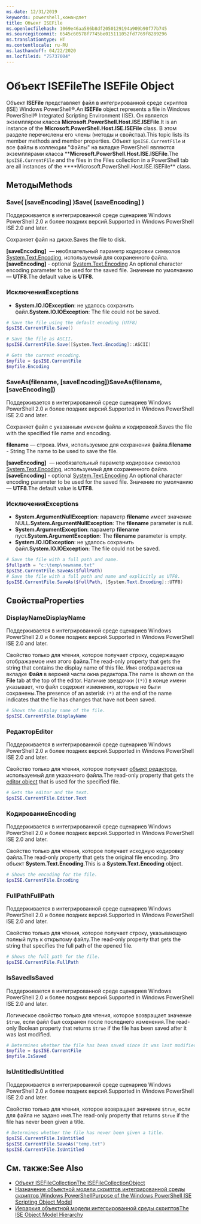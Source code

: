 ```yaml
---
ms.date: 12/31/2019
keywords: powershell,командлет
title: Объект ISEFile
ms.openlocfilehash: 1069e46aa586b8df2050129194a909b90f77b745
ms.sourcegitcommit: 6545c60578f7745be015111052fd7769f8289296
ms.translationtype: HT
ms.contentlocale: ru-RU
ms.lasthandoff: 04/22/2020
ms.locfileid: "75737004"
---
```

# <a name="the-isefile-object"></a><span data-ttu-id="0fc04-103">Объект ISEFile</span><span class="sxs-lookup"><span data-stu-id="0fc04-103">The ISEFile Object</span></span>

<span data-ttu-id="0fc04-104">Объект **ISEFile** представляет файл в интегрированной среде скриптов (ISE) Windows PowerShell®.</span><span class="sxs-lookup"><span data-stu-id="0fc04-104">An **ISEFile** object represents a file in Windows PowerShell® Integrated Scripting Environment (ISE).</span></span> <span data-ttu-id="0fc04-105">Он является экземпляром класса **Microsoft.PowerShell.Host.ISE.ISEFile**.</span><span class="sxs-lookup"><span data-stu-id="0fc04-105">It is an instance of the **Microsoft.PowerShell.Host.ISE.ISEFile** class.</span></span> <span data-ttu-id="0fc04-106">В этом разделе перечислены его члены (методы и свойства).</span><span class="sxs-lookup"><span data-stu-id="0fc04-106">This topic lists its member methods and member properties.</span></span> <span data-ttu-id="0fc04-107">Объект `$psISE.CurrentFile` и все файлы в коллекции "Файлы" на вкладке PowerShell являются экземплярами класса \*\***Microsoft.PowerShell.Host.ISE.ISEFile**.</span><span class="sxs-lookup"><span data-stu-id="0fc04-107">The `$psISE.CurrentFile` and the files in the Files collection in a PowerShell tab are all instances of the \*\*\*\*Microsoft.PowerShell.Host.ISE.ISEFile\*\* class.</span></span>

## <a name="methods"></a><span data-ttu-id="0fc04-108">Методы</span><span class="sxs-lookup"><span data-stu-id="0fc04-108">Methods</span></span>

### <a name="save-saveencoding-"></a><span data-ttu-id="0fc04-109">Save\( \[saveEncoding\] \)</span><span class="sxs-lookup"><span data-stu-id="0fc04-109">Save\( \[saveEncoding\] \)</span></span>

<span data-ttu-id="0fc04-110">Поддерживается в интегрированной среде сценариев Windows PowerShell 2.0 и более поздних версий.</span><span class="sxs-lookup"><span data-stu-id="0fc04-110">Supported in Windows PowerShell ISE 2.0 and later.</span></span>

<span data-ttu-id="0fc04-111">Сохраняет файл на диске.</span><span class="sxs-lookup"><span data-stu-id="0fc04-111">Saves the file to disk.</span></span>

<span data-ttu-id="0fc04-112">**\[saveEncoding\]**  — необязательный параметр кодировки символов [System.Text.Encoding](https://msdn.microsoft.com/library/system.text.encoding.aspx), используемый для сохраненного файла.</span><span class="sxs-lookup"><span data-stu-id="0fc04-112">**\[saveEncoding\]** - optional [System.Text.Encoding](https://msdn.microsoft.com/library/system.text.encoding.aspx) An optional character encoding parameter to be used for the saved file.</span></span> <span data-ttu-id="0fc04-113">Значение по умолчанию — **UTF8**.</span><span class="sxs-lookup"><span data-stu-id="0fc04-113">The default value is **UTF8**.</span></span>

### <a name="exceptions"></a><span data-ttu-id="0fc04-114">Исключения</span><span class="sxs-lookup"><span data-stu-id="0fc04-114">Exceptions</span></span>

- <span data-ttu-id="0fc04-115">**System.IO.IOException**: не удалось сохранить файл.</span><span class="sxs-lookup"><span data-stu-id="0fc04-115">**System.IO.IOException**: The file could not be saved.</span></span>

```powershell
# Save the file using the default encoding (UTF8)
$psISE.CurrentFile.Save()

# Save the file as ASCII.
$psISE.CurrentFile.Save([System.Text.Encoding]::ASCII)

# Gets the current encoding.
$myfile = $psISE.CurrentFile
$myfile.Encoding
```

### <a name="saveasfilename-saveencoding"></a><span data-ttu-id="0fc04-116">SaveAs\(filename, \[saveEncoding\]\)</span><span class="sxs-lookup"><span data-stu-id="0fc04-116">SaveAs\(filename, \[saveEncoding\]\)</span></span>

<span data-ttu-id="0fc04-117">Поддерживается в интегрированной среде сценариев Windows PowerShell 2.0 и более поздних версий.</span><span class="sxs-lookup"><span data-stu-id="0fc04-117">Supported in Windows PowerShell ISE 2.0 and later.</span></span>

<span data-ttu-id="0fc04-118">Сохраняет файл с указанным именем файла и кодировкой.</span><span class="sxs-lookup"><span data-stu-id="0fc04-118">Saves the file with the specified file name and encoding.</span></span>

<span data-ttu-id="0fc04-119">**filename** — строка. Имя, используемое для сохранения файла.</span><span class="sxs-lookup"><span data-stu-id="0fc04-119">**filename** - String The name to be used to save the file.</span></span>

<span data-ttu-id="0fc04-120">**\[saveEncoding\]**  — необязательный параметр кодировки символов [System.Text.Encoding](https://msdn.microsoft.com/library/system.text.encoding.aspx), используемый для сохраненного файла.</span><span class="sxs-lookup"><span data-stu-id="0fc04-120">**\[saveEncoding\]** - optional [System.Text.Encoding](https://msdn.microsoft.com/library/system.text.encoding.aspx) An optional character encoding parameter to be used for the saved file.</span></span> <span data-ttu-id="0fc04-121">Значение по умолчанию — **UTF8**.</span><span class="sxs-lookup"><span data-stu-id="0fc04-121">The default value is **UTF8**.</span></span>

### <a name="exceptions"></a><span data-ttu-id="0fc04-122">Исключения</span><span class="sxs-lookup"><span data-stu-id="0fc04-122">Exceptions</span></span>

- <span data-ttu-id="0fc04-123">**System.ArgumentNullException**: параметр **filename** имеет значение NULL.</span><span class="sxs-lookup"><span data-stu-id="0fc04-123">**System.ArgumentNullException**: The **filename** parameter is null.</span></span>
- <span data-ttu-id="0fc04-124">**System.ArgumentException**: параметр **filename** пуст.</span><span class="sxs-lookup"><span data-stu-id="0fc04-124">**System.ArgumentException**: The **filename** parameter is empty.</span></span>
- <span data-ttu-id="0fc04-125">**System.IO.IOException**: не удалось сохранить файл.</span><span class="sxs-lookup"><span data-stu-id="0fc04-125">**System.IO.IOException**: The file could not be saved.</span></span>

```powershell
# Save the file with a full path and name.
$fullpath = "c:\temp\newname.txt"
$psISE.CurrentFile.SaveAs($fullPath)
# Save the file with a full path and name and explicitly as UTF8.
$psISE.CurrentFile.SaveAs($fullPath, [System.Text.Encoding]::UTF8)
```

## <a name="properties"></a><span data-ttu-id="0fc04-126">Свойства</span><span class="sxs-lookup"><span data-stu-id="0fc04-126">Properties</span></span>

### <a name="displayname"></a><span data-ttu-id="0fc04-127">DisplayName</span><span class="sxs-lookup"><span data-stu-id="0fc04-127">DisplayName</span></span>

<span data-ttu-id="0fc04-128">Поддерживается в интегрированной среде сценариев Windows PowerShell 2.0 и более поздних версий.</span><span class="sxs-lookup"><span data-stu-id="0fc04-128">Supported in Windows PowerShell ISE 2.0 and later.</span></span>

<span data-ttu-id="0fc04-129">Свойство только для чтения, которое получает строку, содержащую отображаемое имя этого файла.</span><span class="sxs-lookup"><span data-stu-id="0fc04-129">The read-only property that gets the string that contains the display name of this file.</span></span> <span data-ttu-id="0fc04-130">Имя отображается на вкладке **Файл** в верхней части окна редактора.</span><span class="sxs-lookup"><span data-stu-id="0fc04-130">The name is shown on the **File** tab at the top of the editor.</span></span> <span data-ttu-id="0fc04-131">Наличие звездочки (`(*)`) в конце имени указывает, что файл содержит изменения, которые не были сохранены.</span><span class="sxs-lookup"><span data-stu-id="0fc04-131">The presence of an asterisk `(*)` at the end of the name indicates that the file has changes that have not been saved.</span></span>

```powershell
# Shows the display name of the file.
$psISE.CurrentFile.DisplayName
```

### <a name="editor"></a><span data-ttu-id="0fc04-132">Редактор</span><span class="sxs-lookup"><span data-stu-id="0fc04-132">Editor</span></span>

<span data-ttu-id="0fc04-133">Поддерживается в интегрированной среде сценариев Windows PowerShell 2.0 и более поздних версий.</span><span class="sxs-lookup"><span data-stu-id="0fc04-133">Supported in Windows PowerShell ISE 2.0 and later.</span></span>

<span data-ttu-id="0fc04-134">Свойство только для чтения, которое получает [объект редактора](The-ISEEditor-Object.md), используемый для указанного файла.</span><span class="sxs-lookup"><span data-stu-id="0fc04-134">The read-only property that gets the [editor object](The-ISEEditor-Object.md) that is used for the specified file.</span></span>

```powershell
# Gets the editor and the text.
$psISE.CurrentFile.Editor.Text
```

### <a name="encoding"></a><span data-ttu-id="0fc04-135">Кодирование</span><span class="sxs-lookup"><span data-stu-id="0fc04-135">Encoding</span></span>

<span data-ttu-id="0fc04-136">Поддерживается в интегрированной среде сценариев Windows PowerShell 2.0 и более поздних версий.</span><span class="sxs-lookup"><span data-stu-id="0fc04-136">Supported in Windows PowerShell ISE 2.0 and later.</span></span>

<span data-ttu-id="0fc04-137">Свойство только для чтения, которое получает исходную кодировку файла.</span><span class="sxs-lookup"><span data-stu-id="0fc04-137">The read-only property that gets the original file encoding.</span></span> <span data-ttu-id="0fc04-138">Это объект **System.Text.Encoding**.</span><span class="sxs-lookup"><span data-stu-id="0fc04-138">This is a **System.Text.Encoding** object.</span></span>

```powershell
# Shows the encoding for the file.
$psISE.CurrentFile.Encoding
```

### <a name="fullpath"></a><span data-ttu-id="0fc04-139">FullPath</span><span class="sxs-lookup"><span data-stu-id="0fc04-139">FullPath</span></span>

<span data-ttu-id="0fc04-140">Поддерживается в интегрированной среде сценариев Windows PowerShell 2.0 и более поздних версий.</span><span class="sxs-lookup"><span data-stu-id="0fc04-140">Supported in Windows PowerShell ISE 2.0 and later.</span></span>

<span data-ttu-id="0fc04-141">Свойство только для чтения, которое получает строку, указывающую полный путь к открытому файлу.</span><span class="sxs-lookup"><span data-stu-id="0fc04-141">The read-only property that gets the string that specifies the full path of the opened file.</span></span>

```powershell
# Shows the full path for the file.
$psISE.CurrentFile.FullPath
```

### <a name="issaved"></a><span data-ttu-id="0fc04-142">IsSaved</span><span class="sxs-lookup"><span data-stu-id="0fc04-142">IsSaved</span></span>

<span data-ttu-id="0fc04-143">Поддерживается в интегрированной среде сценариев Windows PowerShell 2.0 и более поздних версий.</span><span class="sxs-lookup"><span data-stu-id="0fc04-143">Supported in Windows PowerShell ISE 2.0 and later.</span></span>

<span data-ttu-id="0fc04-144">Логическое свойство только для чтения, которое возвращает значение `$true`, если файл был сохранен после последнего изменения.</span><span class="sxs-lookup"><span data-stu-id="0fc04-144">The read-only Boolean property that returns `$true` if the file has been saved after it was last modified.</span></span>

```powershell
# Determines whether the file has been saved since it was last modified.
$myfile = $psISE.CurrentFile
$myfile.IsSaved
```

### <a name="isuntitled"></a><span data-ttu-id="0fc04-145">IsUntitled</span><span class="sxs-lookup"><span data-stu-id="0fc04-145">IsUntitled</span></span>

<span data-ttu-id="0fc04-146">Поддерживается в интегрированной среде сценариев Windows PowerShell 2.0 и более поздних версий.</span><span class="sxs-lookup"><span data-stu-id="0fc04-146">Supported in Windows PowerShell ISE 2.0 and later.</span></span>

<span data-ttu-id="0fc04-147">Свойство только для чтения, которое возвращает значение `$true`, если для файла не задано имя.</span><span class="sxs-lookup"><span data-stu-id="0fc04-147">The read-only property that returns `$true` if the file has never been given a title.</span></span>

```powershell
# Determines whether the file has never been given a title.
$psISE.CurrentFile.IsUntitled
$psISE.CurrentFile.SaveAs("temp.txt")
$psISE.CurrentFile.IsUntitled
```

## <a name="see-also"></a><span data-ttu-id="0fc04-148">См. также:</span><span class="sxs-lookup"><span data-stu-id="0fc04-148">See Also</span></span>

- [<span data-ttu-id="0fc04-149">Объект ISEFileCollection</span><span class="sxs-lookup"><span data-stu-id="0fc04-149">The ISEFileCollectionObject</span></span>](The-ISEFileCollection-Object.md)
- [<span data-ttu-id="0fc04-150">Назначение объектной модели скриптов интегрированной среды скриптов Windows PowerShell</span><span class="sxs-lookup"><span data-stu-id="0fc04-150">Purpose of the Windows PowerShell ISE Scripting Object Model</span></span>](Purpose-of-the-Windows-PowerShell-ISE-Scripting-Object-Model.md)
- [<span data-ttu-id="0fc04-151">Иерархия объектной модели интегрированной среды скриптов</span><span class="sxs-lookup"><span data-stu-id="0fc04-151">The ISE Object Model Hierarchy</span></span>](The-ISE-Object-Model-Hierarchy.md)
